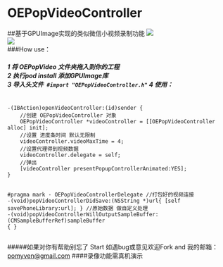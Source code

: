 # OEPopVideoController
##基于GPUImage实现的类似微信小视频录制功能
![](https://github.com/ofEver/OEPopVideoController/blob/master/ScreenShots/OEVideo2.gif)<br>
![](https://github.com/ofEver/OEPopVideoController/blob/master/ScreenShots/OEVideo3.gif)<br>
###How use：
<h5>	1 将 OEPopVideo 文件夹拖入到你的工程 <br>
	2 执行pod install 添加GPUImage库<br>
	3 导入头文件<code> #import "OEPopVideoController.h"</code>
	4 使用：
</h5>
	<pre><code>
-(IBAction)openVideoController:(id)sender {
	//创建 OEPopVideoController 对象
    OEPopVideoController *videoController = [[OEPopVideoController alloc] init];
    //设置 进度条时间 默认无限制
    videoController.videoMaxTime = 4;
    //设置代理得到视频数据
    videoController.delegate = self;
    //弹出
    [videoController presentPopupControllerAnimated:YES];
}

\#pragma mark - OEPopVideoControllerDelegate
//打包好的视频连接
-(void)popVideoControllerDidSave:(NSString *)url{
    [self savePhoneLibrary:url];
}
//原始数据 做自定义处理
-(void)popVideoControllerWillOutputSampleBuffer:(CMSampleBufferRef)sampleBuffer {
}
</code></pre>
#####如果对你有帮助别忘了 Start 如遇bug或意见欢迎Fork and 我的邮箱：pomyven@gmail.com
####录像功能需真机演示

